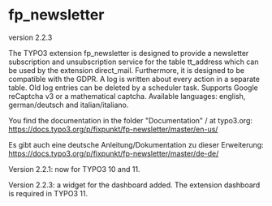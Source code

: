 # fp_newsletter

version 2.2.3

The TYPO3 extension fp_newsletter is designed to provide a newsletter subscription and unsubscription service for the table tt_address which can be used
by the extension direct_mail. Furthermore, it is designed to be compatible with the GDPR. A log is written about every action in a separate table.
Old log entries can be deleted by a scheduler task.
Supports Google reCaptcha v3 or a mathematical captcha.
Available languages: english, german/deutsch and italian/italiano.

You find the documentation in the folder "Documentation" / at typo3.org:
https://docs.typo3.org/p/fixpunkt/fp-newsletter/master/en-us/

Es gibt auch eine deutsche Anleitung/Dokumentation zu dieser Erweiterung:
https://docs.typo3.org/p/fixpunkt/fp-newsletter/master/de-de/

Version 2.2.1: now for TYPO3 10 and 11.

Version 2.2.3: a widget for the dashboard added. The extension dashboard is required in TYPO3 11.